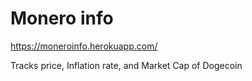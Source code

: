 # Monero info

https://moneroinfo.herokuapp.com/

Tracks price, Inflation rate, and Market Cap of Dogecoin

